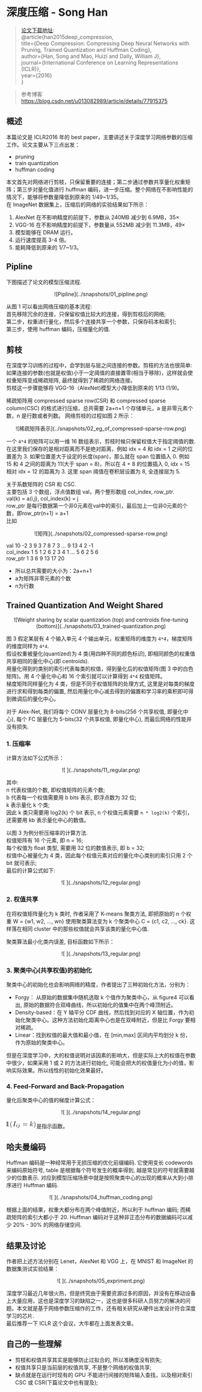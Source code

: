 # 深度压缩 - Song Han   

> [论文下载地址](https://arxiv.org/abs/1510.00149):  
@article{han2015deep_compression,   
  title={Deep Compression: Compressing Deep Neural Networks with Pruning, Trained Quantization and Huffman Coding},   
  author={Han, Song and Mao, Huizi and Dally, William J},   
  journal={International Conference on Learning Representations (ICLR)},   
  year={2016}   
}     

> 参考博客    
https://blog.csdn.net/u013082989/article/details/77915375    

## 概述

本篇论文是 ICLR2016 年的 best paper，主要讲述关于深度学习网络参数的压缩工作。论文主要从下三点出发：  

- pruning   
- train quantization   
- huffman coding  

本文首先对网络进行剪枝，只保留重要的连接；第二步通过参数共享量化权重矩阵；第三步对量化值进行 huffman 编码，进一步压缩。整个网络在不影响性能的情况下，能够将参数量降低到原来的 1/49~1/35。  
在 ImageNet 数据集上，压缩后的网络的实验结果如下所示：   
1. AlexNet 在不影响精度的前提下，参数从 240MB 减少到 6.9MB，35×  
2. VGG-16 在不影响精度的前提下，参数量从 552MB 减少到 11.3MB，49×  
3. 模型能够在 DRAM 运行。   
4. 运行速度提高 3-4 倍。  
5. 能耗降低到原来的 1/7~1/3。  

## Pipline
下图描述了论文的模型压缩流程.   

<center> ![Pipline](../snapshots/01_pipline.png) </center>    

从图 1 可以看出网络压缩的基本流程:    
首先移除冗余的连接，只保留权值比较大的连接，得到剪枝后的网络;    
第二步，权重进行量化，然后多个连接共享一个参数，只保存码本和索引;    
第三步，使用 huffman 编码，压缩量化的值.  

## 剪枝
在深度学习训练的过程中，会学到层与层之间连接的参数。剪枝的方法也很简单: 如果连接的参数(也就是权值)小于一定阈值的直接置零(相当于移除)，这样就会使权重矩阵变成稀疏矩阵, 最终就得到了稀疏的网络连接。    
剪枝这一步骤能够将 VGG-16（AlexNet)模型大小降低到原来的 1/13 (1/9)。    

稀疏矩阵用 compressed sparse row(CSR) 和 compressed sparse column(CSC) 的格式进行压缩，总共需要 2a+n+1 个存储单元，a 是非零元素个数，n 是行数或者列数。 
网络剪枝的过程如图 2 所示：   

<center> ![稀疏矩阵表示](../snapshots/02_eg_of_compressed-sparse-row.png) </center>

一个 `4*4` 的矩阵可以用一维 16 数组表示，剪枝时候只保留权值大于指定阈值的数. 在这里我们保存的是相对距离而不是绝对距离，例如 idx = 4 和 idx = 1 之间的位置差为 3. 如果位置差大于设定的长度(span)，那么就在 span 位置插入 0. 例如 15 和 4 之间的距离为 11(大于 span = 8)，所以在 4 + 8 的位置插入 0, idx = 15 相对 idx = 12 的距离为 3. 这里 span 阈值在卷积层设置为 8, 全连接层为 5.   

关于系数矩阵的 CSR 和 CSC.   
主要包括 3 个数组，浮点值数组 val，两个整形数组 col_index, row_ptr.   
val(k) = a(i,j), col_index(k) = j   
row_ptr 是每行数据第一个非0元素在val中的索引，最后加上一位非0元素的个数，即row_ptr(n+1) = a+1   
比如    

<center> ![矩阵](../snapshots/02_compressed-sparse-row.png) </center>

val	10	-2	3	9	3	7	8	7	3 … 9	13	4	2	-1   
col_index	1	5	1	2	6	2	3	4	1 … 5	6	2	5	6   
row_ptr	1	3	6	9	13	17	20   
- 所以总共需要的大小为：2a+n+1   
- a为矩阵非零元素的个数   
- n为行数  

## Trained Quantization And Weight Shared

<center> ![Weight sharing by scalar quantization (top) and centroids fine-tuning (bottom)](../snapshots/03_trained-quantization.png) </center>

图 3 假定某层有 4 个输入单元 4 个输出单元，权重矩阵的维度为 `4*4`，梯度矩阵的维度同样为 `4*4`.    
假设权重被量化(quantized)为 4 类(用四种不同的颜色标识), 即相同颜色的权重值共享相同的量化中心(即 centroids).    
用量化得到的类别的索引代表每类的权值，得到量化后的权值矩阵(图 3 中的白色矩阵)。用 4 个量化中心和 16 个索引就可以计算得到 `4*4` 权值矩阵。   
梯度矩阵同样量化为 4 类，但是不同于权值矩阵的处理方式, 这里是对每类的梯度进行求和得到每类的偏置, 然后用量化中心减去得到的偏置和学习率的乘积即可得到微调后的量化中心。    

对于 Alex-Net, 我们将每个 CONV 层量化为 8-bits(256 个共享权值, 即量化中心), 每个 FC 层量化为 5-bits(32 个共享权值, 即量化中心), 而最后网络的性能并没有损失.     

### 1. 压缩率    
计算方法如下公式所示：    

<center> ![ ](../snapshots/11_regular.png) </center>       

其中:   
n 代表权值的个数, 即权值矩阵的元素个数;   
b 代表每一个权值需要用 b bits 表示, 即浮点数为 32 位;   
k 表示量化 k 个类;  
因此 k 类只需要用 log2(k) 个 bit 表示, n 个权值元素需要 `n * log2(k)` 个索引，还需要用 kb 表示量化中心的数值。   

以图 3 为例分析压缩率的计算方法.    
权值矩阵有 16 个元素, 即 n = 16;   
每个权值为 float 类型, 需要用 32 位的数值表示, 即 b = 32;   
权值中心被量化为 4 类，因此每个权值元素对应的量化中心类别的索引只用 2 个 bit 就可表示;   
最后的计算公式如下:       

<center> ![ ](../snapshots/12_regular.png) </center>

### 2. 权值共享    
在将权值矩阵量化为 k 类时, 作者采用了 K-means 聚类方法, 即把原始的 n 个权重 W = {w1, w2, ..., wn} 使用聚类算法变为 k 个聚类中心 C = {c1, c2, ..., ck}. 这样落在相同 cluster 中的那些权值就会共享该类的量化中心值.   

聚类算法最小化类内误差, 目标函数如下所示： 

<center> ![ ](../snapshots/13_regular.png) </center>

### 3. 聚类中心(共享权值)的初始化    
聚类中心的初始化也会影响网络的精度，作者提出了三种初始化方法，分别为：   
- Forgy： 从原始的数据集中随机选取 k 个值作为聚类中心，从 figure4 可以看出, 原始的数据符合双峰曲线，所以初始化的值集中在两个峰顶附近。   
- Density-based：在 Y 轴平分 CDF 曲线，然后找到对应的 X 轴位置，作为初始化聚类中心。这种方法初始化距离中心也是在双峰附近，但是比 Forgy 要相对稀疏。   
- Linear：找到权值的最大值和最小值，在 [min,max] 区间内平均划分 k 份，作为原始的聚类中心。   

但是在深度学习中，大的权值说明对该因素的影响大，但是实际上大的权值在参数中很少，如果采用 1 或 2 的方法进行初始化, 可能会把大的权值量化为小的值，影响实际效果。所以线性的初始化效果最好。    

### 4. Feed-Forward and Back-Propagation   
量化后聚类中心的值的梯度计算公式：   

<center> ![ ](../snapshots/14_regular.png) </center>

![ ](../snapshots/15_regular.png)是指示函数。

## 哈夫曼编码
Huffman 编码是一种经常用于无损压缩的优化前缀编码. 它使用变长 codewords 来编码原始符号, table 是根据每个符号发生的概率得到, 越是常见的符号就需要越少的位数表示. 对应到模型压缩场景中就是按照聚类中心的出现的概率从大到小排序进行 Huffman 编码.   

<center> ![ ](../snapshots/04_huffman_coding.png) </center>

根据上面的结果，权重大都分布在两个峰值附近，所以利于 huffman 编码; 而稀疏矩阵的索引大都小于 20. Huffman 编码对于这种非正态分布的数据编码可以减少 20% - 30% 的网络存储空间.  

## 结果及讨论
作者把上述方法分别在 Lenet，AlexNet 和 VGG 上，在 MNIST 和 ImageNet 的数据集测试实验结果：    

<center> ![ ](../snapshots/05_expriment.png) </center>

深度学习最近几年很火热，但是终究由于需要资源过多的原因，并没有在移动设备上大量应用，这也是深度学习的缺陷之一，这也是很多科研人员努力的解决的问题。本文就是基于网络参数压缩作的工作，还有相关研究从硬件出发设计符合深度学习的芯片.   
最后推荐一下 ICLR 这个会议，大牛都在上面发表文章。


## 自己的一些理解   
- 剪枝和权值共享其实是能够防止过拟合的, 所以准确度没有损失;    
- 权值共享只是当前层的权值共享, 不是整个网络的权值共享;    
- 缺点就是在运行时现有的 GPU 不能进行间接的矩阵输入查找，以及相对索引 CSC 或 CSR(下篇论文中也有提及);   